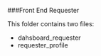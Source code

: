 ###Front End Requester

This folder contains two files:

* dahsboard_requester
* requester_profile

